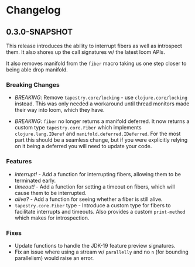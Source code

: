 # Changelog

## 0.3.0-SNAPSHOT

This release introduces the ability to interrupt fibers as well as introspect
them. It also shores up the call signatures w/ the latest loom APIs.

It also removes manifold from the `fiber` macro taking us one step closer to
being able drop manifold.

### Breaking Changes

- *BREAKING*: Remove `tapestry.core/locking` - use `clojure.core/locking`
  instead. This was only needed a workaround until thread monitors made their
  way into loom, which they have.

- *BREAKING*: `fiber` no longer returns a manifold deferred. It now returns a
  custom type `tapestry.core.Fiber` which implements `clojure.lang.IDeref` and
  `manifold.deferred.IDeferred`. For the most part this should be a seamless
  change, but if you were explicitly relying on it being a deferred you will
  need to update your code.

### Features

- *interrupt!* - Add a function for interrupting fibers, allowing them to be
  terminated early.
- *timeout!* - Add a function for setting a timeout on fibers, which will cause
  them to be interrupted.
- *alive?* - Add a function for seeing whether a fiber is still alive.
- `tapestry.core.Fiber` type - Introduce a custom type for fibers to facilitate
  interrupts and timeouts. Also provides a custom `print-method` which makes for
  introspection.

### Fixes

- Update functions to handle the JDK-19 feature preview signatures.
- Fix an issue where using a stream w/ `parallelly` and no `n` (for bounding
  parallelism) would raise an error.
